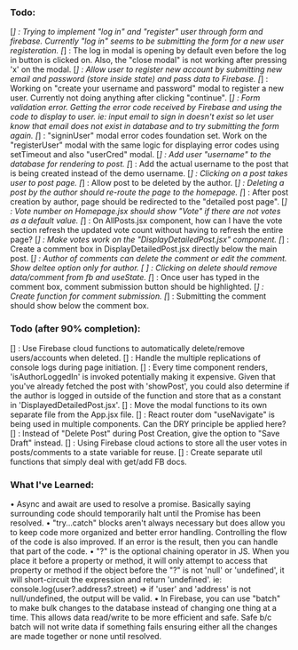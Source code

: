 ### Todo:

[*] : Trying to implement "log in" and "register" user through form and firebase. Currently "log in" seems to be submitting the form for a new user registeration.
[*] : The log in modal is opening by default even before the log in button is clicked on. Also, the "close modal" is not working after pressing 'x' on the modal.
[*] : Allow user to register new account by submitting new email and password (store inside state) and pass data to Firebase.
[*] : Working on "create your username and password" modal to register a new user. Currently not doing anything after clicking "continue".
[*] : Form validation error. Getting the error code received by Firebase and using the code to display to user. ie: input email to sign in doesn't exist so let user know that email does not exist in database and to try submitting the form again.
[*] : "signinUser" modal error codes foundation set. Work on the "registerUser" modal with the same logic for displaying error codes using setTimeout and also "userCred" modal.
[*] : Add user "username" to the database for rendering to post.
[*] : Add the actual username to the post that is being created instead of the demo username.
[*] : Clicking on a post takes user to post page.
[*] : Allow post to be deleted by the author.
[*] : Deleting a post by the author should re-route the page to the homepage.
[*] : After post creation by author, page should be redirected to the "detailed post page".
[*] : Vote number on Homepage.jsx should show "Vote" if there are not votes as a default value.
[*] : On AllPosts.jsx component, how can I have the vote section refresh the updated vote count without having to refresh the entire page?
[*] : Make votes work on the "DisplayDetailedPost.jsx" component.
[*] : Create a comment box in DisplayDetailedPost.jsx directly below the main post.
[*] : Author of comments can delete the comment or edit the comment. Show deltee option only for author.
[ ] : Clicking on delete should remove data/comment from fb and useState.
[*] : Once user has typed in the comment box, comment submission button should be highlighted.
[*] : Create function for comment submission.
[*] : Submitting the comment should show below the comment box.

### Todo (after 90% completion):

[] : Use Firebase cloud functions to automatically delete/remove users/accounts when deleted.
[] : Handle the multiple replications of console logs during page initiation.
[] : Every time component renders, 'isAuthorLoggedIn' is invoked potentially making it expensive. Given that you've already fetched the post with 'showPost', you could also determine if the author is logged in outside of the function and store that as a constant in 'DisplayedDetailedPost.jsx'.
[] : Move the modal functions to its own separate file from the App.jsx file.
[] : React router dom "useNavigate" is being used in multiple components. Can the DRY principle be applied here?
[] : Instead of "Delete Post" during Post Creation, give the option to "Save Draft" instead.
[] : Using Firebase cloud actions to store all the user votes in posts/comments to a state variable for reuse.
[] : Create separate util functions that simply deal with get/add FB docs.

### What I've Learned:

• Async and await are used to resolve a promise. Basically saying surrounding code should temporarily halt until the Promise has been resolved.
• "try...catch" blocks aren't always necessary but does allow you to keep code more organized and better error handling. Controlling the flow of the code is also improved. If an error is the result, then you can handle that part of the code.
• "?" is the optional chaining operator in JS. When you place it before a property or method, it will only attempt to access that property or method if the object before the "?" is not 'null' or 'undefined', it will short-circuit the expression and return 'undefined'. ie: console.log(user?.address?.street) => if 'user' and 'address' is not null/undefined, the output will be valid.
• In Firebase, you can use "batch" to make bulk changes to the database instead of changing one thing at a time. This allows data read/write to be more efficient and safe. Safe b/c batch will not write data if something fails ensuring either all the changes are made together or none until resolved.
